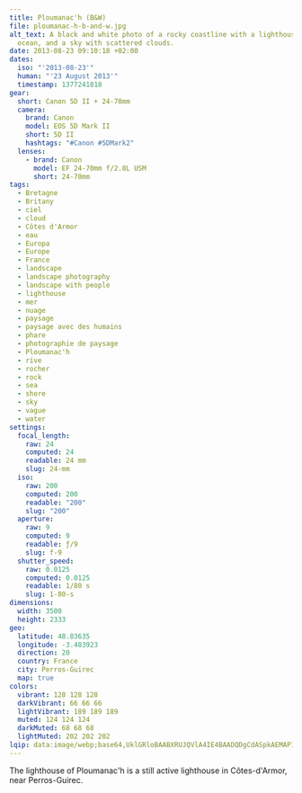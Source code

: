 ```yaml
---
title: Ploumanac'h (B&W)
file: ploumanac-h-b-and-w.jpg
alt_text: A black and white photo of a rocky coastline with a lighthouse, the
  ocean, and a sky with scattered clouds.
date: 2013-08-23 09:10:18 +02:00
dates:
  iso: "'2013-08-23'"
  human: "'23 August 2013'"
  timestamp: 1377241818
gear:
  short: Canon 5D II + 24-70mm
  camera:
    brand: Canon
    model: EOS 5D Mark II
    short: 5D II
    hashtags: "#Canon #5DMark2"
  lenses:
    - brand: Canon
      model: EF 24-70mm f/2.8L USM
      short: 24-70mm
tags:
  - Bretagne
  - Britany
  - ciel
  - cloud
  - Côtes d'Armor
  - eau
  - Europa
  - Europe
  - France
  - landscape
  - landscape photography
  - landscape with people
  - lighthouse
  - mer
  - nuage
  - paysage
  - paysage avec des humains
  - phare
  - photographie de paysage
  - Ploumanac'h
  - rive
  - rocher
  - rock
  - sea
  - shore
  - sky
  - vague
  - water
settings:
  focal_length:
    raw: 24
    computed: 24
    readable: 24 mm
    slug: 24-mm
  iso:
    raw: 200
    computed: 200
    readable: "200"
    slug: "200"
  aperture:
    raw: 9
    computed: 9
    readable: ƒ/9
    slug: f-9
  shutter_speed:
    raw: 0.0125
    computed: 0.0125
    readable: 1/80 s
    slug: 1-80-s
dimensions:
  width: 3500
  height: 2333
geo:
  latitude: 48.83635
  longitude: -3.483923
  direction: 20
  country: France
  city: Perros-Guirec
  map: true
colors:
  vibrant: 128 128 128
  darkVibrant: 66 66 66
  lightVibrant: 189 189 189
  muted: 124 124 124
  darkMuted: 68 68 68
  lightMuted: 202 202 202
lqip: data:image/webp;base64,UklGRloBAABXRUJQVlA4IE4BAADQDgCdASpkAEMAP12axFiyq6gqN7iY4lAriWltd15gPYlLBN8+vIMOYjTTKSRfESxlauybuxe9UG2Jd8X5wXO9ZrsEd40280B+PVAX1LQN2+xRwNE9cC3RZOJ47bVJQkmVfWXUb8dNA+nzZ/vHm2bhvk7iLsKkeVgQYR/0WQnYAP7m731GUnY1kMB393O5BUtW2cHa24C8bA0allhHPN4SJzg9Cu0kbxUslCZiM4bepORBLVXkeAeYgHjeuU0SDILUXdW0UNJ9cC01JXU4KzoQjcqFE20RMTGiV2IQ4Efnqo9tKkLyBcNh9ENzPqXdyl6E/UGV8z8c0/KSwiEz95hQvzDLQPC7LDwddqwGiLegd7MFoxt/4r69jeiTmqXX+XDtIczsgXTBz3XKuVkKN5ow8XSXOeZAXzVrwHEXRnj/6z4qB24QdR6cKLAAAAAA
---
```


The lighthouse of Ploumanac'h is a still active lighthouse in Côtes-d'Armor, near Perros-Guirec.
